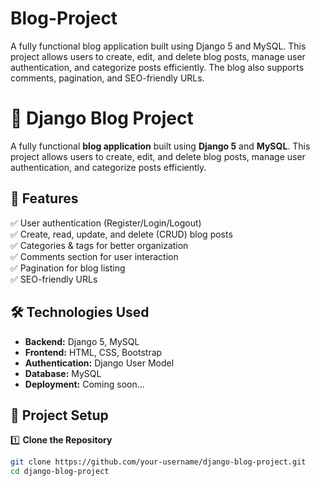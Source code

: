# Blog-Project
A fully functional blog application built using Django 5 and MySQL. This project allows users to create, edit, and delete blog posts, manage user authentication, and categorize posts efficiently. The blog also supports comments, pagination, and SEO-friendly URLs.

# 📝 Django Blog Project  

A fully functional **blog application** built using **Django 5** and **MySQL**. This project allows users to create, edit, and delete blog posts, manage user authentication, and categorize posts efficiently.

## 🚀 Features
✅ User authentication (Register/Login/Logout)  
✅ Create, read, update, and delete (CRUD) blog posts  
✅ Categories & tags for better organization  
✅ Comments section for user interaction  
✅ Pagination for blog listing  
✅ SEO-friendly URLs  

## 🛠️ Technologies Used
- **Backend:** Django 5, MySQL  
- **Frontend:** HTML, CSS, Bootstrap  
- **Authentication:** Django User Model  
- **Database:** MySQL  
- **Deployment:** Coming soon...  

## 📂 Project Setup
1️⃣ **Clone the Repository**  
```bash
git clone https://github.com/your-username/django-blog-project.git
cd django-blog-project
